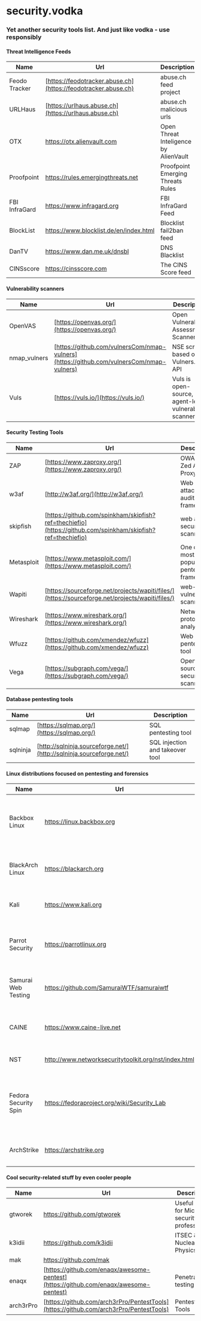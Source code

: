 # security.vodka

### Yet another security tools list. And just like vodka - use responsibly



#### Threat Intelligence Feeds

| Name | Url | Description |
|------|-----|-------------|
| Feodo Tracker | [https://feodotracker.abuse.ch](https://feodotracker.abuse.ch) | abuse.ch feed project |
| URLHaus | [https://urlhaus.abuse.ch](https://urlhaus.abuse.ch) | abuse.ch malicious urls |
| OTX | https://otx.alienvault.com | Open Threat Inteligence by AlienVault |
| Proofpoint | https://rules.emergingthreats.net | Proofpoint Emerging Threats Rules |
| FBI InfraGard | https://www.infragard.org | FBI InfraGard Feed | 
| BlockList | https://www.blocklist.de/en/index.html | Blocklist fail2ban feed |
| DanTV | https://www.dan.me.uk/dnsbl | DNS Blacklist | 
| CINSscore | https://cinsscore.com | The CINS Score feed | 



#### Vulnerability scanners 

| Name | Url | Description |
|------|-----|-------------|
| OpenVAS | [https://openvas.org/](https://openvas.org/) | Open Vulnerability Assessment Scanner |
| nmap_vulners | [https://github.com/vulnersCom/nmap-vulners](https://github.com/vulnersCom/nmap-vulners) | NSE script based on Vulners.com API |
| Vuls | [https://vuls.io/](https://vuls.io/) | Vuls is open-source, agent-less vulnerability scanner |




#### Security Testing Tools

| Name | Url | Description |
|------|-----|-------------|
| ZAP | [https://www.zaproxy.org/](https://www.zaproxy.org/) | OWASP Zed Attack Proxy |
| w3af | [http://w3af.org/](http://w3af.org/) | Web app attack and audit framework |
| skipfish | [https://github.com/spinkham/skipfish?ref=thechiefio](https://github.com/spinkham/skipfish?ref=thechiefio) | web app security scanner |
| Metasploit | [https://www.metasploit.com/](https://www.metasploit.com/) | One of the most popular pentesting frameworks |
| Wapiti | [https://sourceforge.net/projects/wapiti/files/](https://sourceforge.net/projects/wapiti/files/) | web-app vulnerability scanner |
| Wireshark | [https://www.wireshark.org/](https://www.wireshark.org/) | Network protocols analyzer |
| Wfuzz | [https://github.com/xmendez/wfuzz](https://github.com/xmendez/wfuzz) | Web pentesting tool |
| Vega | [https://subgraph.com/vega/](https://subgraph.com/vega/) | Open source web security scanner | 



#### Database pentesting tools 

| Name | Url | Description |
|------|-----|-------------|
| sqlmap | [https://sqlmap.org/](https://sqlmap.org/) | SQL pentesting tool |
| sqlninja | [http://sqlninja.sourceforge.net/](http://sqlninja.sourceforge.net/) | SQL injection and takeover tool | 




#### Linux distributions focused on pentesting and forensics

| Name | Url | Description |
|------|-----|-------------|
| Backbox Linux | https://linux.backbox.org | penetration testing and security assessment oriented Linux distribution |
| BlackArch Linux | https://blackarch.org |  Arch Linux-based penetration testing distribution |
| Kali | https://www.kali.org | Debian-based pentesting distribution |
| Parrot Security | https://parrotlinux.org | The ultimate framework for your Cyber Security operations |
| Samurai Web Testing | https://github.com/SamuraiWTF/samuraiwtf | Virtual machines framework for pentesting | 
| CAINE | https://www.caine-live.net | Ubuntu based live CD for forensic analysis | 
| NST | http://www.networksecuritytoolkit.org/nst/index.html | Network Security Toolkit |
| Fedora Security Spin | https://fedoraproject.org/wiki/Security_Lab | Fedora based live CD for security auditing, forensics and pentesting |
| ArchStrike | https://archstrike.org | Arch Linux respository for security professionals | 



#### Cool security-related stuff by even cooler people 

| Name | Url | Description |
|------|-----|-------------|
| gtworek | https://github.com/gtworek | Useful stuff for Microsoft security professionals |
| k3idii | https://github.com/k3idii | ITSEC & Nuclear Physics! ;) |
| mak | https://github.com/mak |  |
| enaqx | [https://github.com/enaqx/awesome-pentest](https://github.com/enaqx/awesome-pentest) | Penetration testing tools |
| arch3rPro | [https://github.com/arch3rPro/PentestTools](https://github.com/arch3rPro/PentestTools) | Pentest Tools | 



